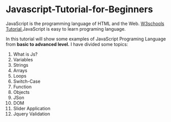 # Javascript-Tutorial-for-Beginners
JavaScript is the programming language of HTML and the Web.
[W3schools Tutorial ](https://www.w3schools.com/js/default.asp)
JavaScript is easy to learn programing language.

In this  tutorial will show some examples of  JavaScript Programing Language from **basic to advanced level.**
I have divided some topics:
 1. What is Js?
 2. Variables
 3. Strings
 4. Arrays
 5. Loops
 6. Switch-Case
 7. Function
 8. Objects
 9. JSon
 10. DOM
 11. Slider Application
 12. Jquery Validation




